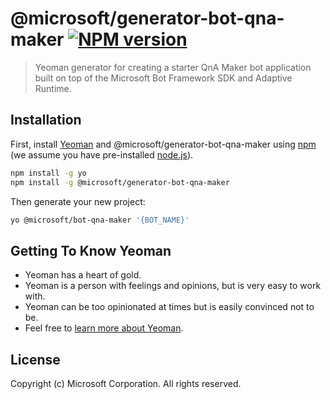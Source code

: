 # @microsoft/generator-bot-qna-maker [![NPM version][npm-image]][npm-url]
> Yeoman generator for creating a starter QnA Maker bot application built on top of the Microsoft Bot Framework SDK and Adaptive Runtime.

## Installation

First, install [Yeoman](http://yeoman.io) and @microsoft/generator-bot-qna-maker using [npm](https://www.npmjs.com/) (we assume you have pre-installed [node.js](https://nodejs.org/)).

```bash
npm install -g yo
npm install -g @microsoft/generator-bot-qna-maker
```

Then generate your new project:

```bash
yo @microsoft/bot-qna-maker '{BOT_NAME}'
```

## Getting To Know Yeoman

 * Yeoman has a heart of gold.
 * Yeoman is a person with feelings and opinions, but is very easy to work with.
 * Yeoman can be too opinionated at times but is easily convinced not to be.
 * Feel free to [learn more about Yeoman](http://yeoman.io/).

## License
Copyright (c) Microsoft Corporation. All rights reserved.

[npm-image]: https://badge.fury.io/js/%40microsoft%2Fgenerator-bot-qna-maker.svg
[npm-url]: https://www.npmjs.com/package/@microsoft/generator-bot-qna-maker
